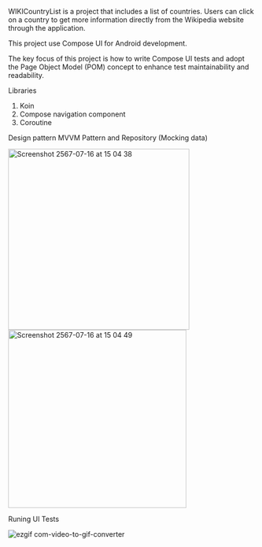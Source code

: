 
WIKICountryList is a project that includes a list of countries. 
Users can click on a country to get more information directly from the Wikipedia website through the application.

This project use Compose UI for Android development.

The key focus of this project is how to write Compose UI tests and adopt the Page Object Model (POM) concept to enhance test maintainability and readability.

Libraries

1. Koin
2. Compose navigation component
3. Coroutine

Design pattern MVVM Pattern and Repository (Mocking data)

<img width="368" alt="Screenshot 2567-07-16 at 15 04 38" src="https://github.com/user-attachments/assets/a78b3b0a-ae75-4804-8137-a022b81859aa">
<img width="362" alt="Screenshot 2567-07-16 at 15 04 49" src="https://github.com/user-attachments/assets/30e36d56-f98f-47ca-ad90-4e310697650c">


Runing UI Tests

![ezgif com-video-to-gif-converter](https://github.com/user-attachments/assets/3f651c90-7911-421b-9d04-68affc229d77)
